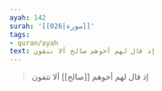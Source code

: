 ```yaml
---
ayah: 142
surah: '[[026|سورة]]'
tags:
- quran/ayah
text: إذ قال لهم أخوهم صالح ألا تتقون
---
```

> إذ قال لهم أخوهم [[صالح]] ألا تتقون
